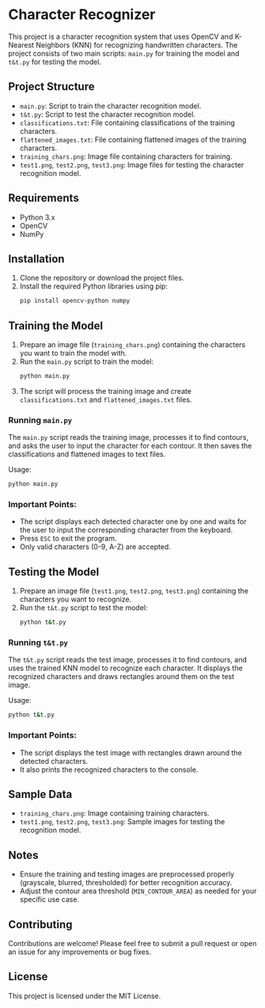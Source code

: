 # Character Recognizer

This project is a character recognition system that uses OpenCV and K-Nearest Neighbors (KNN) for recognizing handwritten characters. The project consists of two main scripts: `main.py` for training the model and `t&t.py` for testing the model.

## Project Structure

- `main.py`: Script to train the character recognition model.
- `t&t.py`: Script to test the character recognition model.
- `classifications.txt`: File containing classifications of the training characters.
- `flattened_images.txt`: File containing flattened images of the training characters.
- `training_chars.png`: Image file containing characters for training.
- `test1.png`, `test2.png`, `test3.png`: Image files for testing the character recognition model.

## Requirements

- Python 3.x
- OpenCV
- NumPy

## Installation

1. Clone the repository or download the project files.
2. Install the required Python libraries using pip:
    ```bash
    pip install opencv-python numpy
    ```

## Training the Model

1. Prepare an image file (`training_chars.png`) containing the characters you want to train the model with.
2. Run the `main.py` script to train the model:
    ```bash
    python main.py
    ```
3. The script will process the training image and create `classifications.txt` and `flattened_images.txt` files.

### Running `main.py`

The `main.py` script reads the training image, processes it to find contours, and asks the user to input the character for each contour. It then saves the classifications and flattened images to text files.

Usage:
```bash
python main.py
```

### Important Points:

- The script displays each detected character one by one and waits for the user to input the corresponding character from the keyboard.
- Press `ESC` to exit the program.
- Only valid characters (0-9, A-Z) are accepted.

## Testing the Model

1. Prepare an image file (`test1.png`, `test2.png`, `test3.png`) containing the characters you want to recognize.
2. Run the `t&t.py` script to test the model:
    ```bash
    python t&t.py
    ```

### Running `t&t.py`

The `t&t.py` script reads the test image, processes it to find contours, and uses the trained KNN model to recognize each character. It displays the recognized characters and draws rectangles around them on the test image.

Usage:
```bash
python t&t.py
```

### Important Points:

- The script displays the test image with rectangles drawn around the detected characters.
- It also prints the recognized characters to the console.

## Sample Data

- `training_chars.png`: Image containing training characters.
- `test1.png`, `test2.png`, `test3.png`: Sample images for testing the recognition model.

## Notes

- Ensure the training and testing images are preprocessed properly (grayscale, blurred, thresholded) for better recognition accuracy.
- Adjust the contour area threshold (`MIN_CONTOUR_AREA`) as needed for your specific use case.

## Contributing

Contributions are welcome! Please feel free to submit a pull request or open an issue for any improvements or bug fixes.

## License

This project is licensed under the MIT License.
